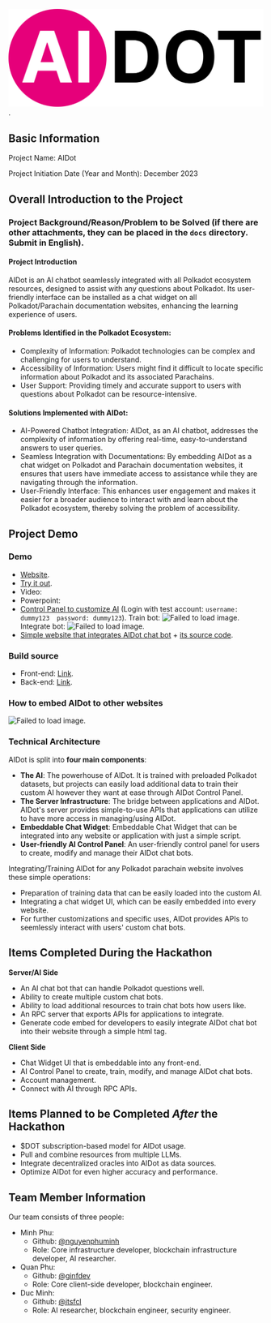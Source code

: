 ![Failed to load logo](./assets/logo.png).

## Basic Information

Project Name: AIDot

Project Initiation Date (Year and Month): December 2023

## Overall Introduction to the Project

### Project Background/Reason/Problem to be Solved (if there are other attachments, they can be placed in the `docs` directory. Submit in English).

#### Project Introduction

AIDot is an AI chatbot seamlessly integrated with all Polkadot ecosystem resources, designed to assist with any questions about Polkadot. Its user-friendly interface can be installed as a chat widget on all Polkadot/Parachain documentation websites, enhancing the learning experience of users.

#### Problems Identified in the Polkadot Ecosystem:

* Complexity of Information: Polkadot technologies can be complex and challenging for users to understand.
* Accessibility of Information: Users might find it difficult to locate specific information about Polkadot and its associated Parachains.
* User Support: Providing timely and accurate support to users with questions about Polkadot can be resource-intensive.

#### Solutions Implemented with AIDot:

* AI-Powered Chatbot Integration: AIDot, as an AI chatbot, addresses the complexity of information by offering real-time, easy-to-understand answers to user queries.
* Seamless Integration with Documentations: By embedding AIDot as a chat widget on Polkadot and Parachain documentation websites, it ensures that users have immediate access to assistance while they are navigating through the information.
* User-Friendly Interface: This enhances user engagement and makes it easier for a broader audience to interact with and learn about the Polkadot ecosystem, thereby solving the problem of accessibility.


## Project Demo

### Demo

* [Website](http://wwww.aidot.tech).
* [Try it out]().
* Video: 
* Powerpoint: 
* [Control Panel to customize AI](http://wwww.aidot.tech/control) (Login with test account: `username: dummy123  password: dummy123`).
  Train bot:
    ![Failed to load image.]()
  Integrate bot:
    ![Failed to load image.]()
* [Simple website that integrates AIDot chat bot]() + [its source code]().

### Build source

* Front-end: [Link](./docs/setup.md).
* Back-end: [Link](./docs/setup.md).

### How to embed AIDot to other websites

![Failed to load image.]()


### Technical Architecture

AIDot is split into **four main components**:

* **The AI**: The powerhouse of AIDot. It is trained with preloaded Polkadot datasets, but projects can easily load additional data to train their custom AI however they want at ease through AIDot Control Panel.
* **The Server Infrastructure**: The bridge between applications and AIDot. AIDot's server provides simple-to-use APIs that applications can utilize to have more access in managing/using AIDot.
* **Embeddable Chat Widget**: Embeddable Chat Widget that can be integrated into any website or application with just a simple script. 
* **User-friendly AI Control Panel**: An user-friendly control panel for users to create, modify and manage their AIDot chat bots.

Integrating/Training AIDot for any Polkadot parachain website involves these simple operations:

* Preparation of training data that can be easily loaded into the custom AI.
* Integrating a chat widget UI, which can be easily embedded into every website.
* For further customizations and specific uses, AIDot provides APIs to seemlessly interact with users' custom chat bots.


## Items Completed During the Hackathon

**Server/AI Side**

* An AI chat bot that can handle Polkadot questions well.
* Ability to create multiple custom chat bots.
* Ability to load additional resources to train chat bots how users like.
* An RPC server that exports APIs for applications to integrate.
* Generate code embed for developers to easily integrate AIDot chat bot into their website through a simple html tag.

**Client Side**

* Chat Widget UI that is embeddable into any front-end.
* AI Control Panel to create, train, modify, and manage AIDot chat bots.
* Account management.
* Connect with AI through RPC APIs.


## Items Planned to be Completed *After* the Hackathon

* $DOT subscription-based model for AIDot usage.
* Pull and combine resources from multiple LLMs.
* Integrate decentralized oracles into AIDot as data sources. 
* Optimize AIDot for even higher accuracy and performance.


## Team Member Information

Our team consists of three people:

* Minh Phu:
  * Github: [@nguyenphuminh](https://github.com/nguyenphuminh)
  * Role: Core infrastructure developer, blockchain infrastructure developer, AI researcher.
* Quan Phu:
  * Github: [@ginfdev](https://github.com/ginfdev)
  * Role: Core client-side developer, blockchain engineer.
* Duc Minh:
  * Github: [@itsfcl](https://github.com/itsfcl)
  * Role: AI researcher, blockchain engineer, security engineer.
